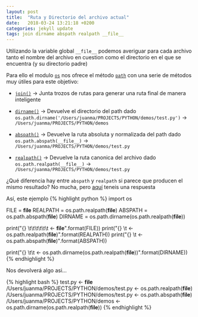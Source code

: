```yaml
---
layout: post
title:  "Ruta y Directorio del archivo actual"
date:   2018-03-24 13:21:18 +0200
categories: jekyll update
tags: join dirname abspath realpath __file__
---
```

Utilizando la variable global `__file__` podemos averiguar para cada archivo tanto el nombre del archivo en cuestion como el directorio en el que se encuentra (y su directorio padre)

Para ello el modulo [`os`](https://docs.python.org/2/library/os.html) nos ofrece el método [`path`](https://docs.python.org/2/library/os.path.html#module-os.path) con una serie de métodos muy útiles para este objetivo:

-  [`join()`](https://docs.python.org/2/library/os.path.html#os.path.join) → Junta trozos de rutas para generar una ruta final de manera inteligente

-  [`dirname()`](https://docs.python.org/2/library/os.path.html#os.path.dirname) → Devuelve el directorio del path dado
    `os.path.dirname('/Users/juanma/PROJECTS/PYTHON/demos/test.py')` → `/Users/juanma/PROJECTS/PYTHON/demos`

-  [`abspath()`](https://docs.python.org/2/library/os.path.html#os.path.abspath) → Devuelve la ruta absoluta y normalizada del path dado
    `os.path.abspath(__file__)` → `/Users/juanma/PROJECTS/PYTHON/demos/test.py`

-  [`realpath()`](https://docs.python.org/2/library/os.path.html#os.path.realpath) → Devuelve la ruta canonica del archivo dado
    `os.path.realpath(__file__)` → `/Users/juanma/PROJECTS/PYTHON/demos/test.py`


¿Qué diferencia hay entre `abspath` y `realpath` si parece que producen el mismo resultado? No mucha, pero [aquí](https://stackoverflow.com/questions/37863476/why-use-both-os-path-abspath-and-os-path-realpath#40311142) teneis una respuesta 

Así, este ejemplo
{% highlight python %}
import os

FILE = __file__
REALPATH = os.path.realpath(__file__)
ABSPATH = os.path.abspath(__file__)
DIRNAME = os.path.dirname(os.path.realpath(__file__))

print("{} \t\t\t\t\t\t ← __file__".format(FILE))
print("{} \t ← os.path.realpath(__file__)".format(REALPATH))
print("{} \t ← os.path.abspath(__file__)".format(ABSPATH))

print("{} \t\t ← os.path.dirname(os.path.realpath(__file__))".format(DIRNAME))
{% endhighlight %}

Nos devolverá algo asi...


{% highlight bash %}
test.py 					 ← __file__
/Users/juanma/PROJECTS/PYTHON/demos/test.py 	 ← os.path.realpath(__file__)
/Users/juanma/PROJECTS/PYTHON/demos/test.py 	 ← os.path.abspath(__file__)
/Users/juanma/PROJECTS/PYTHON/demos 		 ← os.path.dirname(os.path.realpath(__file__))
{% endhighlight %}
